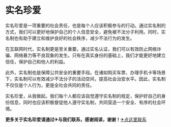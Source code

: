 # 实名珍爱

实名珍爱是一项重要的社会责任，也是每个人应该积极参与的行动。通过实名制的方式，我们可以更好地保护自己的个人信息安全，避免被不法分子利用。同时，实名制也有助于建立和维护良好的社会秩序，减少不法行为的发生。

在互联网时代，实名制更是至关重要。通过实名认证，我们可以有效防止网络诈骗、网络暴力等不良现象的发生。只有在真实身份的基础上，我们才能更好地建立信任，保护自己和他人的利益。

此外，实名制也是保障公共安全的重要手段。在诸如购买车票、办理手机卡等场景下，实名制可以有效减少不法分子的活动空间，提高社会治安水平。因此，实名制不仅仅是个人行为，更是全社会共同的责任。

实名珍爱，从我做起。我们每个人都应该自觉遵守实名制的规定，保护好自己的身份信息，同时也应该积极督促他人遵守实名制，共同营造一个安全、有序的社会环境。

**更多关于实名珍爱请通过✈与我们联系，感谢阅读，谢谢！**[✈点这里联系](https://w.k02.cc)